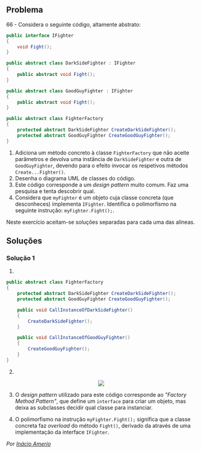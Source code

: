 ## Problema

66 - Considera o seguinte código, altamente abstrato:

```cs
public interface IFighter
{
    void Fight();
}

public abstract class DarkSideFighter : IFighter
{
    public abstract void Fight();
}

public abstract class GoodGuyFighter : IFighter
{
    public abstract void Fight();
}

public abstract class FighterFactory
{
    protected abstract DarkSideFighter CreateDarkSideFighter();
    protected abstract GoodGuyFighter CreateGoodGuyFighter();
}
```

1. Adiciona um método concreto à classe `FighterFactory` que não aceite
   parâmetros e devolva uma instância de `DarkSideFighter` e outra de
   `GoodGuyFighter`, devendo para o efeito invocar os respetivos métodos
   `Create...Fighter()`.
2. Desenha o diagrama UML de classes do código.
3. Este código corresponde a um _design pattern_ muito comum. Faz uma pesquisa
   e tenta descobrir qual.
4. Considera que `myFighter` é um objeto cuja classe concreta (que
   desconheces) implementa `IFighter`. Identifica o polimorfismo na seguinte
   instrução: `myFighter.Fight();`.

Neste exercício aceitam-se soluções separadas para cada uma das alíneas.

## Soluções

### Solução 1

1. 

```cs
public abstract class FighterFactory
{
    protected abstract DarkSideFighter CreateDarkSideFighter();
    protected abstract GoodGuyFighter CreateGoodGuyFighter();

    public void CallInstanceOfDarkSideFighter()
    {
        CreateDarkSideFighter();
    }

    public void CallInstanceOfGoodGuyFighter()
    {
        CreateGoodGuyFighter();
    }
}   
```

2. 

<p align=center>

<img src=66.png>

</p>

3. O _design pattern_ utilizado para este código corresponde ao _"Factory Method
Pattern"_, que define um `interface` para criar um objeto, mas deixa as
subclasses decidir qual classe para instanciar.

4. O polimorfismo na instrução `myFighter.Fight();` significa que a classe
concreta faz _overload_ do método `Fight()`, derivado da através de uma
implementação da interface `IFighter`.

*Por [Inácio Amerio](https://github.com/FPTheFluffyPawed)*
